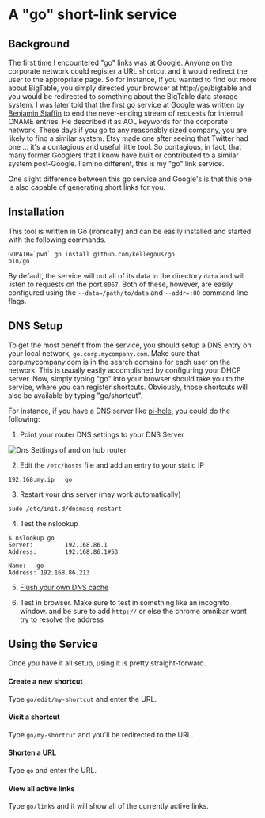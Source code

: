 # A "go" short-link service

## Background
The first time I encountered "go" links was at Google. Anyone on the corporate
network could register a URL shortcut and it would redirect the user to the
appropriate page. So for instance, if you wanted to find out more about BigTable,
you simply directed your browser at http://go/bigtable and you would be redirected to
something about the BigTable data storage system. I was later told that the
first go service at Google was written by [Benjamin Staffin](https://www.linkedin.com/in/benjaminstaffin)
to end the never-ending stream of requests for internal CNAME entries. He
described it as AOL keywords for the corporate network. These days if you go to
any reasonably sized company, you are likely to find a similar system. Etsy made
one after seeing that Twitter had one ... it's a contagious and useful little
tool. So contagious, in fact, that many former Googlers that I know have built
or contributed to a similar system post-Google. I am no different, this is my
"go" link service.

One slight difference between this go service and Google's is that this one is also
capable of generating short links for you.

## Installation
This tool is written in Go (ironically) and can be easily installed  and started
with the following commands.

```
GOPATH=`pwd` go install github.com/kellegous/go
bin/go
```

By default, the service will put all of its data in the directory `data` and will
listen to requests on the port `8067`. Both of these, however, are easily configured
using the `--data=/path/to/data` and `--addr=:80` command line flags.

## DNS Setup
To get the most benefit from the service, you should setup a DNS entry on your
local network, `go.corp.mycompany.com`. Make sure that corp.mycompany.com is in
the search domains for each user on the network. This is usually easily accomplished
by configuring your DHCP server. Now, simply typing "go" into your browser should
take you to the service, where you can register shortcuts. Obviously, those
shortcuts will also be available by typing "go/shortcut".

For instance, if you have a DNS server like [pi-hole](https://github.com/pi-hole/pi-hole), you could do the following:

1. Point your router DNS settings to your DNS Server

![Dns Settings of and on hub router](https://files.aaronthedev.com/$/bvwyb)

2. Edit the `/etc/hosts` file and add an entry to your static IP
```
192.168.my.ip   go
```

3. Restart your dns server (may work automatically)
```
sudo /etc/init.d/dnsmasq restart
```

4. Test the nslookup
```
$ nslookup go
Server:         192.168.86.1
Address:        192.168.86.1#53

Name:   go
Address: 192.168.86.213
```

5. [Flush your own DNS cache](https://help.dreamhost.com/hc/en-us/articles/214981288-Flushing-your-DNS-cache-in-Mac-OS-X-and-Linux)

6. Test in browser. Make sure to test in something like an incognito window. and be sure to add `http://` or else the chrome omnibar wont try to resolve the address

## Using the Service
Once you have it all setup, using it is pretty straight-forward.

#### Create a new shortcut
Type `go/edit/my-shortcut` and enter the URL.

#### Visit a shortcut
Type `go/my-shortcut` and you'll be redirected to the URL.

#### Shorten a URL
Type `go` and enter the URL.

#### View all active links
Type `go/links` and it will show all of the currently active links.
